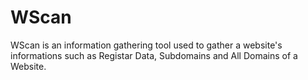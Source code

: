 # WScan
WScan is an information gathering tool used to gather a website's informations such as Registar Data, Subdomains and All Domains of a Website.
